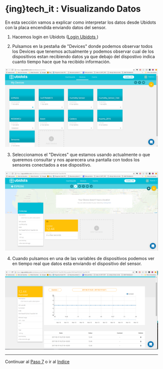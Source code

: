 # {ing}tech_it : Visualizando Datos


En esta sección vamos a explicar como interpretar los datos desde Ubidots con la placa encendida enviando datos del sensor.

1. Hacemos login en Ubidots ([Login Ubidots ](https://app.ubidots.com/accounts/signin/))

2. Pulsamos en la pestaña de "Devices" donde podemos observar todos los Devices que tenemos actualmente y podemos observar cual de los dispositivos estan recibiendo datos ya que debajo del dispostivo indica cuanto tiempo hace que ha recibido información.

![DISPOSITIVOS ACTUALES](./images/device_actuales_ubidots.PNG)

3. Seleccionamos el "Devices" que estamos usando actualmente o que queremos consultar y nos aparecera una pantalla con todos los sensores conectados a ese dispositivo.

![VARIABLES ACTUALES](./images/variables_en_dispositivos.PNG)

4. Cuando pulsamos en una de las variables de dispositivos podemos ver en tiempo real que datos esta enviando el dispositivo del sensor.

![DATOS EN TIEMPO REAL DE UNA VARIABLE](./images/datos_tiempo_real_ubidots.PNG)

---
Continuar al  [Paso 7](./lineas_futuras.md) o ir al [Indice](./index.md)










